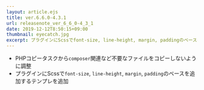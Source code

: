 ```yaml
---
layout: article.ejs
title: ver.6.6.0-4.3.1
url: releasenote_ver_6_6_0-4_3_1
date: 2019-12-12T8:50:15+09:00
thumbnail: eyecatch.jpg
excerpt: プラグインにScssでfont-size, line-height, margin, paddingのベースを追加するテンプレを追加、他
---
```


- PHPコピータスクから`composer`関連など不要なファイルをコピーしないように調整
- プラグインにScssで`font-size`, `line-height`, `margin`, `padding`のベースを追加するテンプレを追加